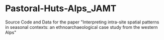 # Pastoral-Huts-Alps_JAMT
Source Code and Data for the paper "Interpreting intra-site spatial patterns in seasonal contexts: an ethnoarchaeological case study from the western Alps"
